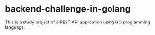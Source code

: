 # backend-challenge-in-golang
This is a study project of a REST API application using GO programming language. 
